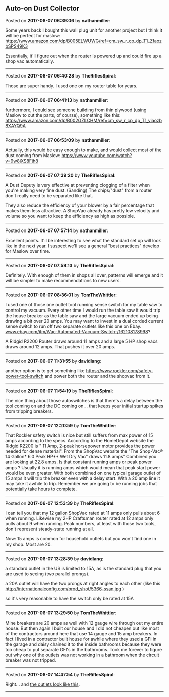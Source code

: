 ## Auto-on Dust Collector
Posted on **2017-06-07 06:39:06** by **nathanmiller**:

Some years back I bought this wall plug unit for another project but I think it will be perfect for maslow: https://www.amazon.com/dp/B005ELWUWG/ref=cm_sw_r_cp_dp_T1_ZfaozbSPS49K3

Essentially, it'll figure out when the router is powered up and could fire up a shop vac automatically.

---

Posted on **2017-06-07 06:40:28** by **TheRiflesSpiral**:

Those are super handy. I used one on my router table for years.

---

Posted on **2017-06-07 06:41:13** by **nathanmiller**:

furthermore, I could see someone building from thin plywood (using Maslow to cut the parts, of course), something like this: https://www.amazon.com/dp/B002GZLCHM/ref=cm_sw_r_cp_dp_T1_viaozb8XAYQ9A

---

Posted on **2017-06-07 06:53:09** by **nathanmiller**:

Actually, this would be easy enough to make, and would collect most of the dust coming from Maslow: https://www.youtube.com/watch?v=9w8jXS8Fjh8

---

Posted on **2017-06-07 07:39:20** by **TheRiflesSpiral**:

A Dust Deputy is very effective at preventing clogging of a filter when you're making very fine dust. (Sanding) The chips/"dust" from a router don't really need to be separated like that.

They also reduce the efficiency of your blower by a fair percentage that makes them less attractive. A ShopVac already has pretty low velocity and volume so you want to keep the efficiency as high as possible.

---

Posted on **2017-06-07 07:57:14** by **nathanmiller**:

Excellent points. It'll be interesting to see what the standard set up will look like in the next year. I suspect we'll see a general "best practices" develop for Maslow over time.

---

Posted on **2017-06-07 07:59:13** by **TheRiflesSpiral**:

Definitely. With enough of them in shops all over, patterns will emerge and it will be simpler to make recommendations to new users.

---

Posted on **2017-06-07 08:36:01** by **TomTheWhittler**:

I used one of those one outlet tool running sense switch for my table saw to control my vacuum. Every other time I would run the table saw it would trip the house breaker as the table saw and the large vacuum ended up being drawing a bit over 20 amps.
You may want to invest in a dual corded current sense switch to run off two separate outlets like this one on Ebay. 
www.ebay.com/itm/iVac-Automated-Vacuum-Switch-/162108178998?

A Ridgid R2200 Router draws around 11 amps and a large 5 HP shop vacs draws around 12 amps. That pushes it over 20 amps.

---

Posted on **2017-06-07 11:31:55** by **davidlang**:

another option is to get something like https://www.rockler.com/safety-power-tool-switch and power both the router and the shopvac from it.

---

Posted on **2017-06-07 11:54:19** by **TheRiflesSpiral**:

The nice thing about those autoswitches is that there's a delay between the tool coming on and the DC coming on... that keeps your initial startup spikes from tripping breakers.

---

Posted on **2017-06-07 12:20:59** by **TomTheWhittler**:

That Rockler safety switch is nice but still suffers from max power of 15 amps according to the specs.
According to the HomeDepot website the Ridgid R2200 is
" 11 Amp, 2-peak horsepower motor provides the power needed for dense material".
From the ShopVac website the 
"The Shop-Vac® 14 Gallon* 6.0 Peak HP** Wet Dry Vac"
draws 11.8 amps"
Combined you are looking at 22.8 amps. Is that constant running amps or peak power amps ? Usually it is running amps which would mean that peak start power would be even greater.
With both combined on one typical garage outlet of 15 amps it will trip the breaker even with a delay start. With a 20 amp line it may take it awhile to trip. Remember we are going to be running jobs that potentially take hours to complete.

---

Posted on **2017-06-07 12:53:39** by **TheRiflesSpiral**:

I can tell you that my 12 gallon ShopVac rated at 11 amps only pulls about 6 when running. Likewise my 2HP Craftsman router rated at 12 amps only pulls about 9 when running. Peak numbers, at least with those two tools, don't represent steady-state running at all.

Now: 15 amps is common for household outlets but you won't find one in my shop. Most are 20.

---

Posted on **2017-06-07 13:28:39** by **davidlang**:

a standard outlet in the US is limited to 15A, as is the standard plug that you are used to seeing (two parallel prongs).

a 20A outlet will have the two prongs at right angles to each other (like this http://internationalconfig.com/prod_shot/5366-ssan.jpg )

so it's very reasonable to have the switch only be rated at 15A

---

Posted on **2017-06-07 13:29:50** by **TomTheWhittler**:

Mine breakers are 20 amps as well with 12 gauge wire through out my entire house. But then again I built our house and I did not cheapen out like most of the contractors around here that use 14 gauge and 15 amp breakers. In fact I lived in a contractor built house for awhile where they used a GFI in  the garage and daisy chained it to the inside bathrooms because they were too cheap to put separate GFI's in the bathrooms. Took me forever to figure out why one of the outlets was not working in a bathroom when the circuit breaker was not tripped.

---

Posted on **2017-06-07 14:47:54** by **TheRiflesSpiral**:

Right... and [the outlets look like this](http://www.homedepot.com/catalog/productImages/1000/52/52a94315-a52e-430a-a8f7-8c4064e585d7_1000.jpg).

---

